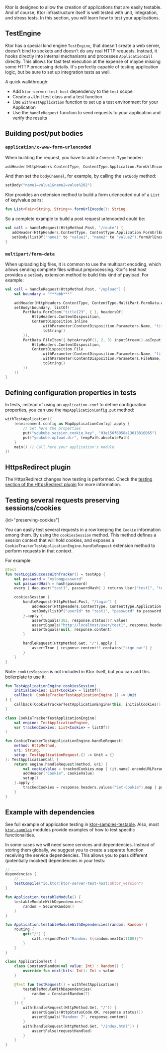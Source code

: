 [//]: # (title: Testing)

<microformat>
<var name="example_name" value="testable"/>
<include src="lib.md" include-id="download_example"/>
</microformat>

<include src="lib.md" include-id="outdated_warning"/>

Ktor is designed to allow the creation of applications that are easily testable. And of course,
Ktor infrastructure itself is well tested with unit, integration, and stress tests.
In this section, you will learn how to test your applications.





## TestEngine

Ktor has a special kind engine `TestEngine`, that doesn't create a web server, doesn't bind to sockets and doesn't do
any real HTTP requests. Instead, it hooks directly into internal mechanisms and processes `ApplicationCall` directly.
This allows for fast test execution at the expense of maybe missing some HTTP processing details.
It's perfectly capable of testing application logic, but be sure to set up integration tests as well.

A quick walkthrough:

* Add `ktor-server-test-host` dependency to the `test` scope
* Create a JUnit test class and a test function
* Use `withTestApplication` function to set up a test environment for your Application
* Use the `handleRequest` function to send requests to your application and verify the results

## Building post/put bodies

### `application/x-www-form-urlencoded`

When building the request, you have to add a `Content-Type` header:

```kotlin
addHeader(HttpHeaders.ContentType, ContentType.Application.FormUrlEncoded.toString())
```

And then set the `bodyChannel`, for example, by calling the `setBody` method:

```kotlin
setBody("name1=value1&name2=value%202")
```

Ktor provides an extension method to build a form urlencoded out of a `List` of key/value pairs:

```kotlin
fun List<Pair<String, String>>.formUrlEncode(): String
```

So a complete example to build a post request urlencoded could be:

```kotlin
val call = handleRequest(HttpMethod.Post, "/route") {
   addHeader(HttpHeaders.ContentType, ContentType.Application.FormUrlEncoded.toString())
   setBody(listOf("name1" to "value1", "name2" to "value2").formUrlEncode())
}
```

### `multipart/form-data`

When uploading big files, it is common to use the multipart encoding, which allows sending
complete files without preprocessing. Ktor's test host provides a `setBody` extension method
to build this kind of payload. For example:

```kotlin
val call = handleRequest(HttpMethod.Post, "/upload") {
    val boundary = "***bbb***"

    addHeader(HttpHeaders.ContentType, ContentType.MultiPart.FormData.withParameter("boundary", boundary).toString())
    setBody(boundary, listOf(
        PartData.FormItem("title123", { }, headersOf(
            HttpHeaders.ContentDisposition,
            ContentDisposition.Inline
                .withParameter(ContentDisposition.Parameters.Name, "title")
                .toString()
        )),
        PartData.FileItem({ byteArrayOf(1, 2, 3).inputStream().asInput() }, {}, headersOf(
            HttpHeaders.ContentDisposition,
            ContentDisposition.File
                .withParameter(ContentDisposition.Parameters.Name, "file")
                .withParameter(ContentDisposition.Parameters.FileName, "file.txt")
                .toString()
        ))
    ))
}
```

## Defining configuration properties in tests

In tests, instead of using an `application.conf` to define configuration properties,
you can use the `MapApplicationConfig.put` method:

```kotlin
withTestApplication({
    (environment.config as MapApplicationConfig).apply {
        // Set here the properties
        put("youkube.session.cookie.key", "03e156f6058a13813816065")
        put("youkube.upload.dir", tempPath.absolutePath)
    }
    main() // Call here your application's module
})
```

## HttpsRedirect plugin

The HttpsRedirect changes how testing is performed.
Check the [testing section of the HttpsRedirect plugin](https-redirect.md) for more information.

## Testing several requests preserving sessions/cookies
{id="preserving-cookies"}

You can easily test several requests in a row keeping the `Cookie` information among them. By using the `cookiesSession` method.
This method defines a session context that will hold cookies, and exposes a `CookieTrackerTestApplicationEngine.handleRequest`
extension method to perform requests in that context.

For example:

```kotlin
@Test
fun testLoginSuccessWithTracker() = testApp {
    val password = "mylongpassword"
    val passwordHash = hash(password)
    every { dao.user("test1", passwordHash) } returns User("test1", "test1@test.com", "test1", passwordHash)

    cookiesSession {
        handleRequest(HttpMethod.Post, "/login") {
            addHeader(HttpHeaders.ContentType, ContentType.Application.FormUrlEncoded.toString())
            setBody(listOf("userId" to "test1", "password" to password).formUrlEncode())
        }.apply {
            assertEquals(302, response.status()?.value)
            assertEquals("http://localhost/user/test1", response.headers["Location"])
            assertEquals(null, response.content)
        }

        handleRequest(HttpMethod.Get, "/").apply {
            assertTrue { response.content!!.contains("sign out") }
        }
    }
}
```

Note: `cookiesSession` is not included in Ktor itself, but you can add this boilerplate to use it:

```kotlin
fun TestApplicationEngine.cookiesSession(
    initialCookies: List<Cookie> = listOf(),
    callback: CookieTrackerTestApplicationEngine.() -> Unit
) {
    callback(CookieTrackerTestApplicationEngine(this, initialCookies))
}

class CookieTrackerTestApplicationEngine(
    val engine: TestApplicationEngine,
    var trackedCookies: List<Cookie> = listOf()
)

fun CookieTrackerTestApplicationEngine.handleRequest(
    method: HttpMethod,
    uri: String,
    setup: TestApplicationRequest.() -> Unit = {}
): TestApplicationCall {
    return engine.handleRequest(method, uri) {
        val cookieValue = trackedCookies.map { (it.name).encodeURLParameter() + "=" + (it.value).encodeURLParameter() }.joinToString("; ")
        addHeader("Cookie", cookieValue)
        setup()
    }.apply {
        trackedCookies = response.headers.values("Set-Cookie").map { parseServerSetCookieHeader(it) }
    }
}
```

## Example with dependencies

See full example of application testing in [ktor-samples-testable](https://github.com/ktorio/ktor-documentation/tree/main/codeSnippets/snippets/testable).
Also, most [`ktor-samples`](https://github.com/ktorio/ktor-documentation/tree/main/codeSnippets) modules provide
examples of how to test specific functionalities.

In some cases we will need some services and dependencies. Instead of storing them globally, we suggest you
to create a separate function receiving the service dependencies. This allows you to pass different
(potentially mocked) dependencies in your tests:


<tabs>
<tab title="build.gradle">

```groovy
// ...
dependencies {
    // ...
    testCompile("io.ktor:ktor-server-test-host:$ktor_version")
}
```

</tab>

<tab title="module.kt">

```kotlin
fun Application.testableModule() {
    testableModuleWithDependencies(
        random = SecureRandom()
    )
}

fun Application.testableModuleWithDependencies(random: Random) {
    routing {
        get("/") {
            call.respondText("Random: ${random.nextInt(100)}")
        }
    }
}
```

</tab>


<tab title="test.kt">

```kotlin
class ApplicationTest {
    class ConstantRandom(val value: Int) : Random() {
        override fun next(bits: Int): Int = value
    }

    @Test fun testRequest() = withTestApplication({
        testableModuleWithDependencies(
            random = ConstantRandom(7)
        )
    }) {
        with(handleRequest(HttpMethod.Get, "/")) {
            assertEquals(HttpStatusCode.OK, response.status())
            assertEquals("Random: 7", response.content)
        }
        with(handleRequest(HttpMethod.Get, "/index.html")) {
            assertFalse(requestHandled)
        }
    }
}
```

</tab>

</tabs>
